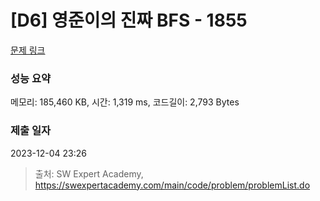 # [D6] 영준이의 진짜 BFS - 1855 

[문제 링크](https://swexpertacademy.com/main/code/problem/problemDetail.do?contestProbId=AV5LnipaDvwDFAXc) 

### 성능 요약

메모리: 185,460 KB, 시간: 1,319 ms, 코드길이: 2,793 Bytes

### 제출 일자

2023-12-04 23:26



> 출처: SW Expert Academy, https://swexpertacademy.com/main/code/problem/problemList.do